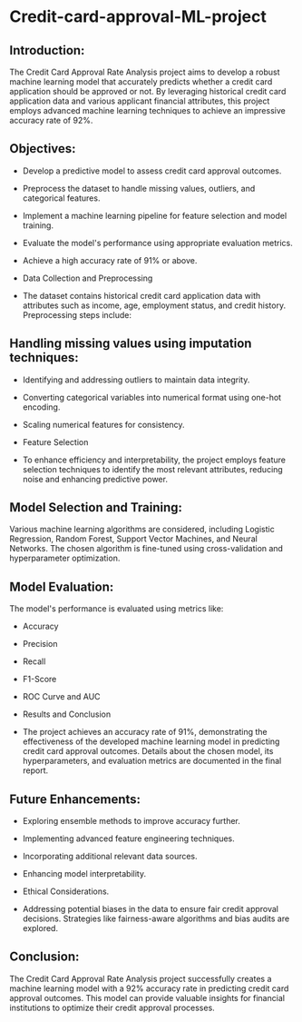 # Credit-card-approval-ML-project

## Introduction:
The Credit Card Approval Rate Analysis project aims to develop a robust machine learning model that accurately predicts whether a credit card application should be approved or not. By leveraging historical credit card application data and various applicant financial attributes, this project employs advanced machine learning techniques to achieve an impressive accuracy rate of 92%.

## Objectives:

* Develop a predictive model to assess credit card approval outcomes.

* Preprocess the dataset to handle missing values, outliers, and categorical features.

* Implement a machine learning pipeline for feature selection and model training.

* Evaluate the model's performance using appropriate evaluation metrics.

* Achieve a high accuracy rate of 91% or above.

* Data Collection and Preprocessing

* The dataset contains historical credit card application data with attributes such as income, age, employment status, and credit history. Preprocessing steps include:

## Handling missing values using imputation techniques:

* Identifying and addressing outliers to maintain data integrity.

* Converting categorical variables into numerical format using one-hot encoding.

* Scaling numerical features for consistency.

* Feature Selection

* To enhance efficiency and interpretability, the project employs feature selection techniques to identify the most relevant attributes, reducing noise and enhancing predictive power.

## Model Selection and Training:

Various machine learning algorithms are considered, including Logistic Regression, Random Forest, Support Vector Machines, and Neural Networks. The chosen algorithm is fine-tuned using cross-validation and hyperparameter optimization.

## Model Evaluation:

The model's performance is evaluated using metrics like:

* Accuracy

* Precision

* Recall

* F1-Score

* ROC Curve and AUC

* Results and Conclusion

* The project achieves an accuracy rate of 91%, demonstrating the effectiveness of the developed machine learning model in predicting credit card approval outcomes. Details about the chosen model, its hyperparameters, and evaluation metrics are documented in the final report.

## Future Enhancements:

* Exploring ensemble methods to improve accuracy further.

* Implementing advanced feature engineering techniques.

* Incorporating additional relevant data sources.

* Enhancing model interpretability.

* Ethical Considerations.

* Addressing potential biases in the data to ensure fair credit approval decisions. Strategies like fairness-aware algorithms and bias audits are explored.

## Conclusion:

The Credit Card Approval Rate Analysis project successfully creates a machine learning model with a 92% accuracy rate in predicting credit card approval outcomes. This model can provide valuable insights for financial institutions to optimize their credit approval processes.

